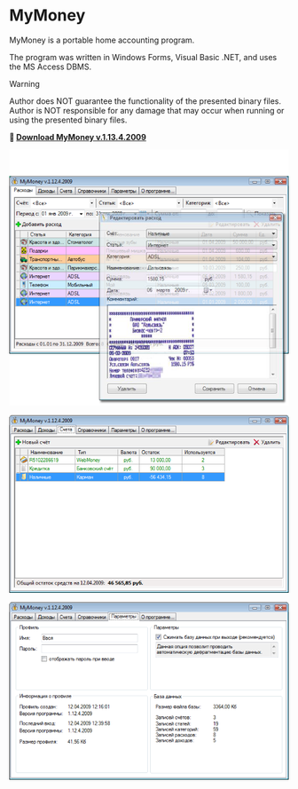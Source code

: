 # MyMoney

MyMoney is a portable home accounting program.

The program was written in Windows Forms, Visual Basic .NET, and uses the MS Access DBMS.

> [!WARNING]
> Author does NOT guarantee the functionality of the presented binary files.
> Author is NOT responsible for any damage that may occur when running or using the presented binary files.

**:floppy_disk: [Download MyMoney v.1.13.4.2009](MyMoney_v11342009.zip)**

![MyMoney](mymoney0.png)

![MyMoney](mymoney3.png)

![MyMoney](mymoney5.png)
